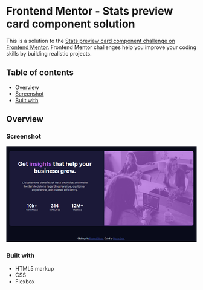 # Frontend Mentor - Stats preview card component solution

This is a solution to the [Stats preview card component challenge on Frontend Mentor](https://www.frontendmentor.io/challenges/stats-preview-card-component-8JqbgoU62). Frontend Mentor challenges help you improve your coding skills by building realistic projects. 

## Table of contents

- [Overview](#overview)
- [Screenshot](#screenshot)
- [Built with](#built-with)
  



## Overview

### Screenshot

![](\images\Desktop.PNG)


### Built with

- HTML5 markup
- CSS 
- Flexbox






